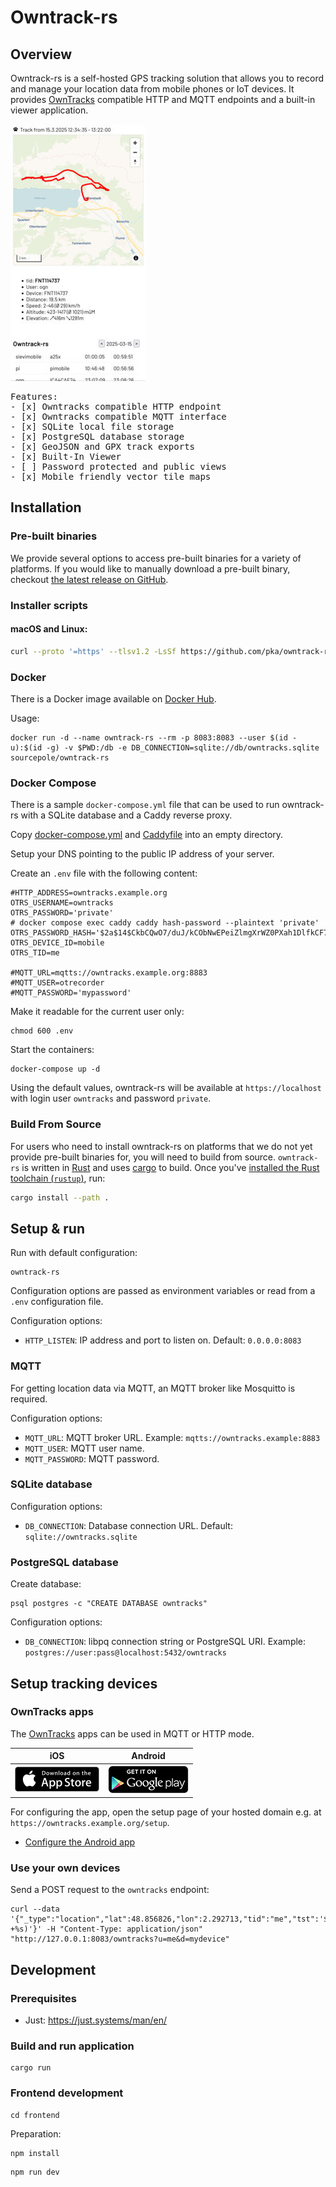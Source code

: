 <div class="oranda-hide">

# Owntrack-rs

</div>

## Overview

Owntrack-rs is a self-hosted GPS tracking solution that allows you to record and manage your location data from mobile phones or IoT devices.
It provides [OwnTracks](https://owntracks.org/booklet/) compatible HTTP and MQTT endpoints and a built-in viewer application.

![Screenshot](images/screenshot.jpg)

<pre>
Features:
- [x] Owntracks compatible HTTP endpoint
- [x] Owntracks compatible MQTT interface
- [x] SQLite local file storage
- [x] PostgreSQL database storage
- [x] GeoJSON and GPX track exports
- [x] Built-In Viewer
- [ ] Password protected and public views
- [x] Mobile friendly vector tile maps
</pre>

## Installation

### Pre-built binaries

We provide several options to access pre-built binaries for a variety of platforms. If you would like to manually download a pre-built binary, checkout [the latest release on GitHub](https://github.com/pka/owntrack-rs/releases/latest).

### Installer scripts

#### macOS and Linux:

```sh
curl --proto '=https' --tlsv1.2 -LsSf https://github.com/pka/owntrack-rs/releases/latest/download/owntrack-rs-installer.sh | sh
```

### Docker

There is a Docker image available on [Docker Hub](https://hub.docker.com/r/sourcepole/owntrack-rs).

Usage:
```
docker run -d --name owntrack-rs --rm -p 8083:8083 --user $(id -u):$(id -g) -v $PWD:/db -e DB_CONNECTION=sqlite://db/owntracks.sqlite sourcepole/owntrack-rs
```

### Docker Compose

There is a sample `docker-compose.yml` file that can be used to run owntrack-rs with a SQLite database and a Caddy reverse proxy.

Copy [docker-compose.yml](https://github.com/pka/owntrack-rs/raw/refs/heads/main/docker-compose.yml) and [Caddyfile](https://github.com/pka/owntrack-rs/raw/refs/heads/main/Caddyfile)
into an empty directory.

Setup your DNS pointing to the public IP address of your server.

Create an `.env` file with the following content:
```
#HTTP_ADDRESS=owntracks.example.org
OTRS_USERNAME=owntracks
OTRS_PASSWORD='private'
# docker compose exec caddy caddy hash-password --plaintext 'private'
OTRS_PASSWORD_HASH='$2a$14$CkbCQwO7/duJ/kCObNwEPeiZlmgXrWZ0PXah1DlfkCF70.BIwzZVC'
OTRS_DEVICE_ID=mobile
OTRS_TID=me

#MQTT_URL=mqtts://owntracks.example.org:8883
#MQTT_USER=otrecorder
#MQTT_PASSWORD='mypassword'
```

Make it readable for the current user only:
```
chmod 600 .env
```

Start the containers:
```
docker-compose up -d
```

Using the default values, owntrack-rs will be available at `https://localhost` with login user `owntracks` and password `private`.

### Build From Source

For users who need to install owntrack-rs on platforms that we do not yet provide pre-built binaries for, you will need to build from source.
`owntrack-rs` is written in [Rust](https://rust-lang.org) and uses [cargo](https://doc.rust-lang.org/cargo/index.html) to build. Once you've [installed the Rust toolchain (`rustup`)](https://rustup.rs/), run:

```sh
cargo install --path .
```

## Setup & run

Run with default configuration:

```
owntrack-rs
```

Configuration options are passed as environment variables or read from a `.env` configuration file.

Configuration options:
* `HTTP_LISTEN`: IP address and port to listen on. Default: `0.0.0.0:8083`

### MQTT

For getting location data via MQTT, an MQTT broker like Mosquitto is required.

Configuration options:
* `MQTT_URL`: MQTT broker URL. Example: `mqtts://owntracks.example:8883`
* `MQTT_USER`: MQTT user name.
* `MQTT_PASSWORD`: MQTT password.

### SQLite database

Configuration options:
* `DB_CONNECTION`: Database connection URL. Default: `sqlite://owntracks.sqlite`

### PostgreSQL database

Create database:
```
psql postgres -c "CREATE DATABASE owntracks"
```

Configuration options:
* `DB_CONNECTION`: libpq connection string or PostgreSQL URI. Example: `postgres://user:pass@localhost:5432/owntracks`

## Setup tracking devices

### OwnTracks apps

The [OwnTracks](https://owntracks.org/booklet/) apps can be used in MQTT or HTTP mode.

|  iOS   | Android |
| :----: | :-----: |
| [![AppStore](images/appstore.png)](https://apps.apple.com/us/app/owntracks/id692424691) | [![PlayStore](images/playstore.png)](https://play.google.com/store/apps/details?id=org.owntracks.android) |

For configuring the app, open the setup page of your hosted domain e.g. at `https://owntracks.example.org/setup`.

- [Configure the Android app](https://owntracks.org/booklet/guide/app/android/)

### Use your own devices

Send a POST request to the `owntracks` endpoint:
```
curl --data '{"_type":"location","lat":48.856826,"lon":2.292713,"tid":"me","tst":'$(date +%s)'}' -H "Content-Type: application/json" "http://127.0.0.1:8083/owntracks?u=me&d=mydevice"
```

<div class="oranda-hide">

## Development

### Prerequisites

* Just: https://just.systems/man/en/

### Build and run application

```
cargo run
```

### Frontend development

```
cd frontend
```

Preparation:
```
npm install
```

```
npm run dev
```

</div>
